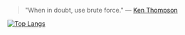 > "When in doubt, use brute force." — [Ken Thompson](https://en.wikipedia.org/wiki/Ken_Thompson)

[![Top Langs](https://github-readme-stats.vercel.app/api/top-langs/?username=g8rdier&layout=compact&theme=dark)](https://github.com/anuraghazra/github-readme-stats)
